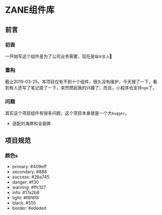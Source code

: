 # ZANE组件库
## 前言
### 初衷

一开始写这个组件是为了公司业务需要，现在是`娱乐至上`:nail_care:

### 重构

截止2019-03-25，本项目仅有不到十个组件，很久没有维护，今天搜了一下，看到有人还写了笔记提了一下，突然燃起我的兴趣了，而且，小程序也支持`npm`了。

### 问题

其实这个项目组件有很多问题，这个项目本身就是一个大`bugger`。

- 适配刘海屏和全面屏

## 项目规范

### 颜色s

- primary: #409eff
- secondary: #888
- success: #28a745
- danger: #f30
- warning: #ffc107
- info: #17a2b8
- light: #f8f8f8
- black: #555
- border: #ededed

